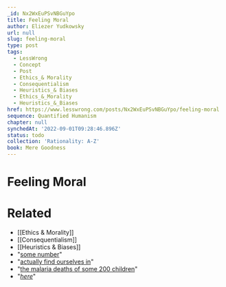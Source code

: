 ```yaml
---
_id: Nx2WxEuPSvNBGuYpo
title: Feeling Moral
author: Eliezer Yudkowsky
url: null
slug: feeling-moral
type: post
tags:
  - LessWrong
  - Concept
  - Post
  - Ethics_& Morality
  - Consequentialism
  - Heuristics_& Biases
  - Ethics_&_Morality
  - Heuristics_&_Biases
href: https://www.lesswrong.com/posts/Nx2WxEuPSvNBGuYpo/feeling-moral
sequence: Quantified Humanism
chapter: null
synchedAt: '2022-09-01T09:28:46.896Z'
status: todo
collection: 'Rationality: A-Z'
book: Mere Goodness
---
```


# Feeling Moral


# Related

- [[Ethics & Morality]]
- [[Consequentialism]]
- [[Heuristics & Biases]]
- "[some number](http://lesswrong.com/lw/kd/pascals_mugging_tiny_probabilities_of_vast/)"
- "[actually find ourselves in](https://www.youtube.com/watch?v=Diuv3XZQXyc)"
- "[the malaria deaths of some 200 children](http://www.givewell.org/charities/against-malaria-foundation#Whatdoyougetforyourdollar)"
- "[_here_](http://lesswrong.com/lw/n3/circular_altruism/)"